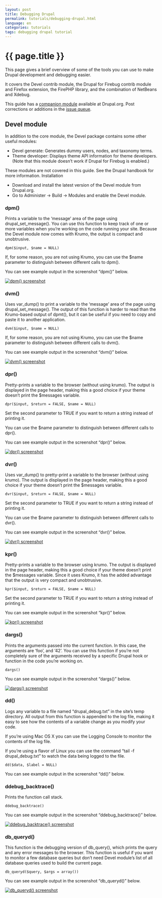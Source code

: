 ```yaml
---
layout: post
title: Debugging Drupal
permalink: tutorials/debugging-drupal.html
language: en
categories: tutorials
tags: debugging drupal tutorial
---
```


# {{ page.title }}

This page gives a brief overview of some of the tools you can use to make Drupal development and debugging easier.

It covers the Devel contrib module, the Drupal for Firebug contrib module and Firefox extension, the FirePHP library, and the combination of NetBeans and Xdebug.

This guide has a [companion module](http://drupal.org/project/devel_demo) available at Drupal.org. Post corrections or additions in the [issue queue](http://drupal.org/project/issues/devel_demo?categories=All).

## Devel module

In addition to the core module, the Devel package contains some other useful modules:

* Devel generate: Generates dummy users, nodes, and taxonomy terms.
* Theme developer: Displays theme API information for theme developers. (Note that this module doesn’t work if Drupal for Firebug is enabled.)

These modules are not covered in this guide. See the Drupal handbook for more information.
Installation

* Download and install the latest version of the Devel module from Drupal.org.
* Go to Administer → Build → Modules and enable the Devel module.

### dpm()

Prints a variable to the ‘message’ area of the page using drupal_set_message(). You can use this function to keep track of one or more variables when you’re working on the code running your site. Because the Devel module now comes with Krumo, the output is compact and unobtrusive.

    dpm($input, $name = NULL)

If, for some reason, you are not using Krumo, you can use the $name parameter to distinguish between different calls to dpm().

You can see example output in the screenshot “dpm()” below.

[![dpm() screenshot](/img/tutorials/devel-dpm.png)](/img/tutorials/devel-dpm.png)

### dvm()

Uses var_dump() to print a variable to the ‘message’ area of the page using drupal_set_message(). The output of this function is harder to read than the Krumo-based output of dpmt(), but it can be useful if you need to copy and paste it to another application.

    dvm($input, $name = NULL)

If, for some reason, you are not using Krumo, you can use the $name parameter to distinguish between different calls to dvm().

You can see example output in the screenshot “dvm()” below.

[![dvm() screenshot](/img/tutorials/devel-dvm.png)](/img/tutorials/devel-dvm.png)

### dpr()

Pretty-prints a variable to the browser (without using krumo). The output is displayed in the page header, making this a good choice if your theme doesn’t print the $messages variable.

    dpr($input, $return = FALSE, $name = NULL)

Set the second parameter to TRUE if you want to return a string instead of printing it.

You can use the $name parameter to distinguish between different calls to dpr().

You can see example output in the screenshot “dpr()” below.

[![dpr() screenshot](/img/tutorials/devel-dpr.png)](/img/tutorials/devel-dpr.png)

### dvr()

Uses var_dump() to pretty-print a variable to the browser (without using krumo). The output is displayed in the page header, making this a good choice if your theme doesn’t print the $messages variable.

    dvr($input, $return = FALSE, $name = NULL)

Set the second parameter to TRUE if you want to return a string instead of printing it.

You can use the $name parameter to distinguish between different calls to dvr().

You can see example output in the screenshot “dvr()” below.

[![dvr() screenshot](/img/tutorials/devel-dvr.png)](/img/tutorials/devel-dvr.png)

### kpr()

Pretty-prints a variable to the browser using krumo. The output is displayed in the page header, making this a good choice if your theme doesn’t print the $messages variable. Since it uses Krumo, it has the added advantage that the output is very compact and unobtrusive.

    kpr($input, $return = FALSE, $name = NULL)

Set the second parameter to TRUE if you want to return a string instead of printing it.

You can see example output in the screenshot “kpr()” below.

[![kpr() screenshot](/img/tutorials/devel-kpr.png)](/img/tutorials/devel-kpr.png)

### dargs()

Prints the arguments passed into the current function. In this case, the arguments are ‘foo’, and ‘42’. You can use this function if you’re not completely sure of the arguments received by a specific Drupal hook or function in the code you’re working on.

    dargs()

You can see example output in the screenshot “dargs()” below.

[![dargs() screenshot](/img/tutorials/devel-dargs.png)](/img/tutorials/devel-dargs.png)

### dd()

Logs any variable to a file named “drupal_debug.txt” in the site’s temp directory. All output from this function is appended to the log file, making it easy to see how the contents of a variable change as you modify your code.

If you’re using Mac OS X you can use the Logging Console to monitor the contents of the log file.

If you’re using a flavor of Linux you can use the command “tail -f drupal_debug.txt” to watch the data being logged to the file.

    dd($data, $label = NULL)

You can see example output in the screenshot “dd()” below.

### ddebug_backtrace()

Prints the function call stack.

    ddebug_backtrace()

You can see example output in the screenshot “ddebug_backtrace()” below.

[![ddebug_backtrace() screenshot](/img/tutorials/devel-ddebug_backtrace.png)](/img/tutorials/devel-ddebug_backtrace.png)

### db_queryd()

This function is the debugging version of db_query(), which prints the query and any error messages to the browser. This function is useful if you want to monitor a few database queries but don’t need Devel module’s list of all database queries used to build the current page.

    db_queryd($query, $args = array())

You can see example output in the screenshot “db_queryd()” below.

[![db_queryd() screenshot](/img/tutorials/devel-db_queryd.png)](/img/tutorials/devel-db_queryd.png)
